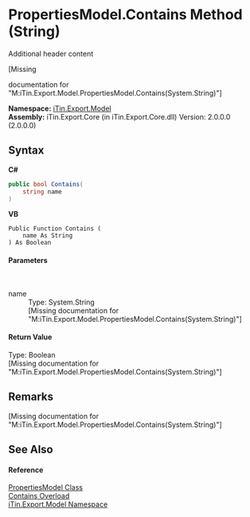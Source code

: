 # PropertiesModel.Contains Method (String)
Additional header content 

\[Missing <summary> documentation for "M:iTin.Export.Model.PropertiesModel.Contains(System.String)"\]

**Namespace:**&nbsp;<a href="N_iTin_Export_Model">iTin.Export.Model</a><br />**Assembly:**&nbsp;iTin.Export.Core (in iTin.Export.Core.dll) Version: 2.0.0.0 (2.0.0.0)

## Syntax

**C#**<br />
``` C#
public bool Contains(
	string name
)
```

**VB**<br />
``` VB
Public Function Contains ( 
	name As String
) As Boolean
```


#### Parameters
&nbsp;<dl><dt>name</dt><dd>Type: System.String<br />\[Missing <param name="name"/> documentation for "M:iTin.Export.Model.PropertiesModel.Contains(System.String)"\]</dd></dl>

#### Return Value
Type: Boolean<br />\[Missing <returns> documentation for "M:iTin.Export.Model.PropertiesModel.Contains(System.String)"\]

## Remarks
\[Missing <remarks> documentation for "M:iTin.Export.Model.PropertiesModel.Contains(System.String)"\]

## See Also


#### Reference
<a href="T_iTin_Export_Model_PropertiesModel">PropertiesModel Class</a><br /><a href="Overload_iTin_Export_Model_PropertiesModel_Contains">Contains Overload</a><br /><a href="N_iTin_Export_Model">iTin.Export.Model Namespace</a><br />